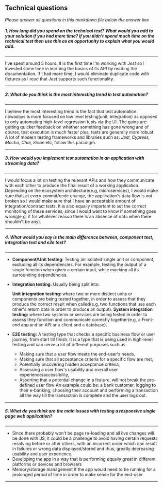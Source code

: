 
## Technical questions

_Please answer all questions in this markdown file below the answer line_

##### 1. How long did you spend on the technical test? What would you add to your solution if you had more time? If you didn't spend much time on the technical test then use this as an opportunity to explain what you would add.

---
I've spent around 5 hours. It is the first time I'm working with <em>Jest</em> so I invested some time in learning the basics of its API by reading the documentation. If I had more time, I would eliminate duplicate code with fixtures as I read that <em>Jest</em> supports such functionality.

---

##### 2. What do you think is the most interesting trend in test automation?

---
I believe the most interesting trend is the fact that test automation nowadays is more focused on low level testing(unit, integration) as opposed to only automating high-level regression tests via the UI. The gains are: getting quicker feedback on whether something has gone wrong and of course, test execution is much faster plus, tests are generally more robust. A lot of modern testing frameworks and libraries such as: <em>Jest, Cypress, Mocha, Chai, Sinon</em> etc, follow this paradigm.

---

##### 3. How would you implement test automation in an application with streaming data?

----
I would focus a lot on testing the relevant APIs and how they communicate with each other to produce the final result of a working application. Depending on the ecosystem architecture(e.g, microservices), I would make sure that, at every commit/code change, the application's data flow is not broken so I would make sure that I have an acceptable amount of integration/contract tests.
It is also equally important to set the correct monitoring of these services, since I would want to know if something goes wrong(e.g, if for whatever reason there is an absence of data when there shouldn't be any).
 
----

##### 4. What would you say is the main difference between, component test, integration test and e2e test?
   
---
- <strong>Component/Unit testing:</strong> Testing an isolated single unit or component, excluding all its dependencies. For example, testing the output of a single function when given a certain input, while mocking all its surrounding dependencies.
- <strong>Integration testing:</strong> Usually being split into: 
     
     <strong>Unit integration testing:</strong> where two or more distinct units or components are being tested together, in order to assess that they produce the correct result when called(e.g, two functions that use each other's return data in order to produce an output).
     <strong>System integration testing:</strong> where two systems or services are being tested in order to assess they function and communicate correctly together(e.g, a Front-end app and an API or a client and a database).
- <strong>E2E testing:</strong> A testing type that checks a specific business flow or user journey, from start till finish. It is a type that is being used in high-level testing and can serve a lot of different purposes such as:
    - Making sure that a user flow meets the end-user's needs,
    - Making sure that all acceptance criteria for a specific flow are met,
    - Potentially uncovering hidden acceptance criteria,
    - Assessing a user flow's usability and overall user experience/accessibility,
    - Asserting that a potential change in a feature, will not break the                pre-defined user flow
    An example could be: a bank customer, logging to their e-banking, choosing their account and performing a transaction all the way till the transaction is complete and the user logs out.
    
---

##### 5. What do you think are the main issues with testing a responsive single page web application?

---
- Since there probably won't be page re-loading and all live changes will be done with JS, it could be a challenge to avoid having certain requests resolving before or after others, with an incorrect order which can result in failures or wrong data displayed/stored and thus, greatly decreasing usability and user experience.
- Developing the app in a way that is performing equally great in different platforms or devices and browsers
- Memory/storage management if the app would need to be running for a prolonged period of time in order to make sense for the end-user.
 
---
